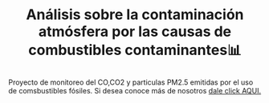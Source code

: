 # <p align="center"> Análisis sobre la contaminación atmósfera por las causas de combustibles contaminantes📊 </p>

Proyecto de monitoreo del CO,CO2 y particulas PM2.5 emitidas por el uso de comsbustibles fósiles. 
Si desea conoce más de nosotros [dale click AQUI.](https://github.com/Dooncito/fundamentos-de-dise-o/blob/main/FdD/Entregables/Sobre_nosotros.md)




